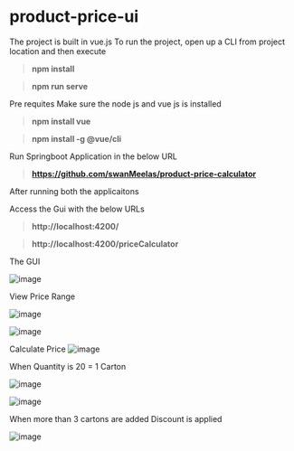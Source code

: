 # product-price-ui

The project is built in vue.js
To run the project, open up a CLI from project location and then execute
>**npm install**

>**npm run serve**

Pre requites
Make sure the node js and vue js is installed
>**npm install vue**


>**npm install -g @vue/cli**

Run Springboot Application in the below URL
>**https://github.com/swanMeelas/product-price-calculator**

After running both the applicaitons

Access the Gui with the below URLs
>**http://localhost:4200/**

>**http://localhost:4200/priceCalculator**

The GUI

![image](https://user-images.githubusercontent.com/13916526/120932475-8d11eb80-c713-11eb-8b95-7d4f3a2e5f7e.png)

View Price Range

![image](https://user-images.githubusercontent.com/13916526/120932496-b763a900-c713-11eb-88e7-95075766d9cf.png)

![image](https://user-images.githubusercontent.com/13916526/120932529-db26ef00-c713-11eb-8399-671264824a79.png)


Calculate Price
![image](https://user-images.githubusercontent.com/13916526/120932563-feea3500-c713-11eb-9aaf-5107ccddaf00.png)

When Quantity is 20 = 1 Carton

![image](https://user-images.githubusercontent.com/13916526/120932603-1cb79a00-c714-11eb-92d7-9248af11a7f7.png)

![image](https://user-images.githubusercontent.com/13916526/120932628-2fca6a00-c714-11eb-9563-41acfbcec3b4.png)

When more than 3 cartons are added Discount is applied

![image](https://user-images.githubusercontent.com/13916526/120932649-41137680-c714-11eb-90c1-0bf1861c6ed9.png)



